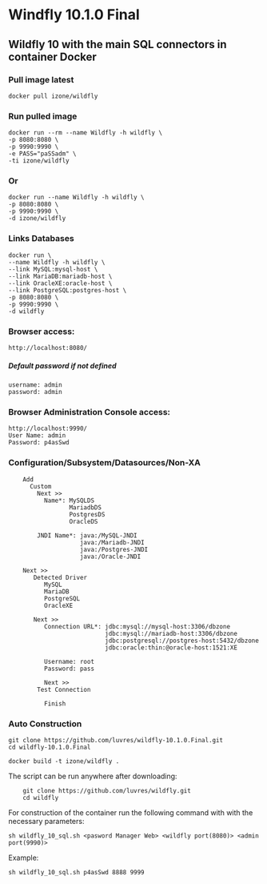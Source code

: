 # Windfly 10.1.0 Final
## Wildfly 10 with the main SQL connectors in container Docker

### Pull image latest
```
docker pull izone/wildfly
```
### Run pulled image
```
docker run --rm --name Wildfly -h wildfly \
-p 8080:8080 \
-p 9990:9990 \
-e PASS="paSSadm" \
-ti izone/wildfly
```
### Or
```
docker run --name Wildfly -h wildfly \
-p 8080:8080 \
-p 9990:9990 \
-d izone/wildfly
```
### Links Databases
```
docker run \
--name Wildfly -h wildfly \
--link MySQL:mysql-host \
--link MariaDB:mariadb-host \
--link OracleXE:oracle-host \
--link PostgreSQL:postgres-host \
-p 8080:8080 \
-p 9990:9990 \
-d wildfly
```

### Browser access:
```
http://localhost:8080/
```
##### Default password if not defined
```
username: admin
password: admin
```
### Browser Administration Console access:
```
http://localhost:9990/
User Name: admin
Password: p4asSwd
```

### Configuration/Subsystem/Datasources/Non-XA
```
	Add
	  Custom
	    Next >>
	      Name*: MySQLDS
	             MariadbDS
	             PostgresDS
	             OracleDS

        JNDI Name*: java:/MySQL-JNDI
                    java:/Mariadb-JNDI
                    java:/Postgres-JNDI
                    java:/Oracle-JNDI

	Next >>
	   Detected Driver
	      MySQL
	      MariaDB
	      PostgreSQL
	      OracleXE

 	   Next >>
 	      Connection URL*: jdbc:mysql://mysql-host:3306/dbzone
	                       jdbc:mysql://mariadb-host:3306/dbzone
	                       jdbc:postgresql://postgres-host:5432/dbzone
	                       jdbc:oracle:thin:@oracle-host:1521:XE

	      Username: root
	      Password: pass

	      Next >>
		Test Connection

	      Finish
```

### Auto Construction
```
git clone https://github.com/luvres/wildfly-10.1.0.Final.git
cd wildfly-10.1.0.Final

docker build -t izone/wildfly .
```

The script can be run anywhere after downloading:

        git clone https://github.com/luvres/wildfly.git
        cd wildfly

For construction of the container run the following command with with the necessary parameters:

	sh wildfly_10_sql.sh <pasword Manager Web> <wildfly port(8080)> <admin port(9990)>

Example:

	sh wildfly_10_sql.sh p4asSwd 8888 9999
